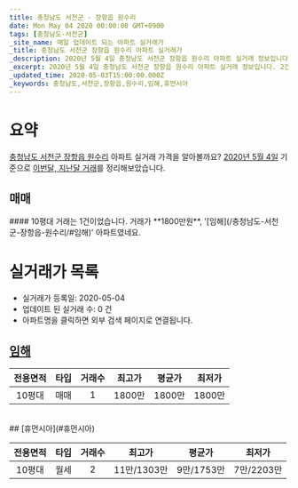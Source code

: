 ```yaml
---
title: 충청남도 서천군 - 장항읍 원수리
date: Mon May 04 2020 00:00:00 GMT+0900
tags: [충청남도-서천군]
_site_name: 매일 업데이트 되는 아파트 실거래가
_title: 충청남도 서천군 장항읍 원수리 아파트 실거래가
_description: 2020년 5월 4일 충청남도 서천군 장항읍 원수리 아파트 실거래 정보입니다. 2건 아파트 정보가 있습니다.
_excerpt: 2020년 5월 4일 충청남도 서천군 장항읍 원수리 아파트 실거래 정보입니다. 2건 아파트 정보가 있습니다.
_updated_time: 2020-05-03T15:00:00.000Z
_keywords: 충청남도,서천군,장항읍,원수리,임해,휴먼시아
---
```





# 요약
<ins>충청남도 서천군 장항읍 원수리</ins> 아파트 실거래 가격을 알아볼까요? <ins>2020년 5월 4일</ins> 기준으로 <ins>이번달, 지난달 거래</ins>를 정리해보았습니다.

## 매매
<div class="container">
<div class="twelve columns" markdown="1">
#### 10평대
거래는 1건이었습니다. 거래가 **1800만원**, '[임해](/충청남도-서천군-장항읍-원수리/#임해)' 아파트였네요.
</div>
</div>



# 실거래가 목록
- 실거래가 등록일: 2020-05-04
- 업데이트 된 실거래 수: 0 건
- 아파트명을 클릭하면 외부 검색 페이지로 연결됩니다.

## [임해](#임해)

|전용면적|타입|거래수|최고가|평균가|최저가|
|:---:|:---:|:---:|:---:|:---:|:---:|
|10평대|<span class="deal-type-1">매매</span>|1|1800만|1800만|1800만|

<br/>
## [휴먼시아](#휴먼시아)

|전용면적|타입|거래수|최고가|평균가|최저가|
|:---:|:---:|:---:|:---:|:---:|:---:|
|10평대|<span class="deal-type-3">월세</span>|2|11만/1303만|9만/1753만|7만/2203만|

<br/>



